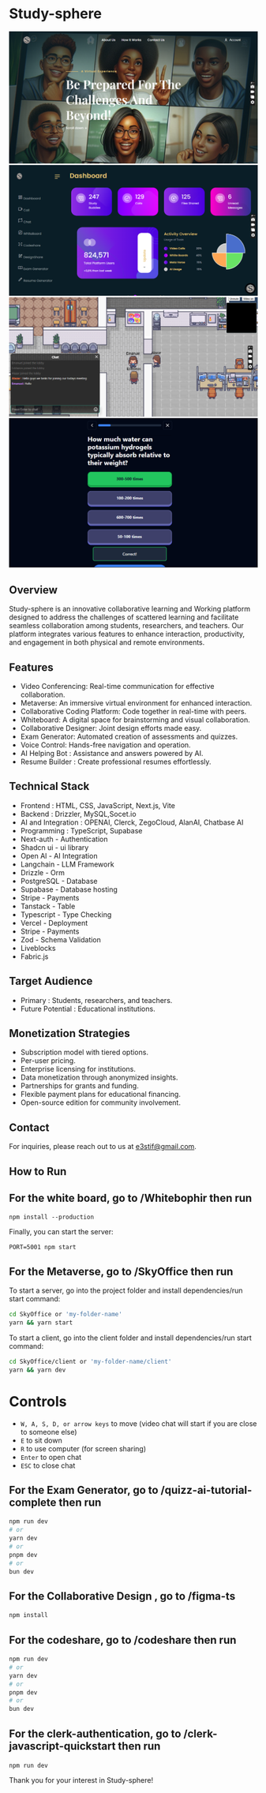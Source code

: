 # Study-sphere
![image](assets/main.png)
![image](assets/21.07.2024_22.06.56_REC.png)
![image](assets/21.07.2024_22.15.17_REC.png)
![image](assets/21.07.2024_22.20.23_REC.png) 

## Overview
Study-sphere is an innovative collaborative learning and Working platform designed to address the challenges of scattered learning and facilitate seamless collaboration among students, researchers, and teachers. Our platform integrates various features to enhance interaction, productivity, and engagement in both physical and remote environments.

## Features
- Video Conferencing: Real-time communication for effective collaboration.
- Metaverse: An immersive virtual environment for enhanced interaction.
- Collaborative Coding Platform: Code together in real-time with peers.
- Whiteboard: A digital space for brainstorming and visual collaboration.
- Collaborative Designer: Joint design efforts made easy.
- Exam Generator: Automated creation of assessments and quizzes.
- Voice Control: Hands-free navigation and operation.
- AI Helping Bot  : Assistance and answers powered by AI.
- Resume Builder  : Create professional resumes effortlessly.

## Technical Stack
-   Frontend  : HTML, CSS, JavaScript, Next.js, Vite
-   Backend  : Drizzler, MySQL,Socet.io
-   AI and Integration  : OPENAI, Clerck, ZegoCloud, AlanAI, Chatbase AI
-   Programming  : TypeScript, Supabase
-   Next-auth - Authentication
-   Shadcn ui - ui library
-   Open Al - AI Integration
-   Langchain - LLM Framework
-   Drizzle - Orm
-   PostgreSQL - Database
-   Supabase - Database hosting
-   Stripe - Payments
-   Tanstack - Table
-   Typescript - Type Checking
-   Vercel - Deployment
-   Stripe - Payments
-   Zod - Schema Validation
-   Liveblocks
-   Fabric.js



## Target Audience
-   Primary  : Students, researchers, and teachers.
-   Future Potential  : Educational institutions.

## Monetization Strategies
- Subscription model with tiered options.
- Per-user pricing.
- Enterprise licensing for institutions.
- Data monetization through anonymized insights.
- Partnerships for grants and funding.
- Flexible payment plans for educational financing.
- Open-source edition for community involvement.


## Contact
For inquiries, please reach out to us at e3stif@gmail.com.


## How to Run 
## For the white board, go to /Whitebophir then run 
``` 
npm install --production
```

Finally, you can start the server:

```
PORT=5001 npm start
```
## For the Metaverse, go to /SkyOffice then run 
To start a server, go into the project folder and install dependencies/run start command:

```bash
cd SkyOffice or 'my-folder-name'
yarn && yarn start
```

To start a client, go into the client folder and install dependencies/run start command:

```bash
cd SkyOffice/client or 'my-folder-name/client'
yarn && yarn dev
```
# Controls

- `W, A, S, D, or arrow keys` to move (video chat will start if you are close to someone else)
- `E` to sit down
- `R` to use computer (for screen sharing)
- `Enter` to open chat
- `ESC` to close chat

## For the Exam Generator, go to /quizz-ai-tutorial-complete then run 
```bash
npm run dev
# or
yarn dev
# or
pnpm dev
# or
bun dev
```

## For the Collaborative Design , go to /figma-ts
```bash
npm install
```

## For the codeshare, go to /codeshare then run 
```bash
npm run dev
# or
yarn dev
# or
pnpm dev
# or
bun dev
```

## For the clerk-authentication, go to /clerk-javascript-quickstart then run 
`npm run dev`

Thank you for your interest in Study-sphere!



